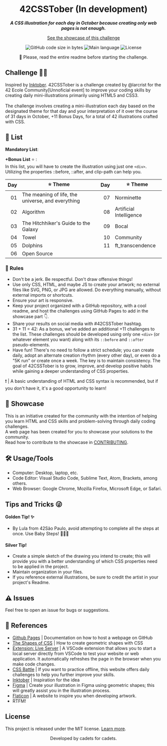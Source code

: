 <h1 align="center">
42CSSTober (In development)
</h1>

<p align="center">
	<b><i>A CSS illustration for each day in October because creating only web pages is not enough.</i></b><br>
</p>

<p align="center">
  <a href="https://mewmewdevart.github.io/42CSSTober/" target="_blank">See the showcase of this challenge</a>
</p>

<p align="center">
	<img alt="GitHub code size in bytes" src="https://img.shields.io/github/languages/code-size/mewmewdevart/42CSSTober?color=6272a4" />
	<img alt="Main language" src="https://img.shields.io/github/languages/top/mewmewdevart/42CSSTober?color=6272a4"/>
	<img alt="License" src="https://img.shields.io/github/license/mewmewdevart/42CSSTober?color=6272a4"/>
</p>

<p align="center">
 📌 Please, read the entire readme before starting the challenge.
</p>

## Challenge 🚀💫
Inspired by [Inktober](https://inktober.com/rules). 42CSSTober is a challenge created by @larcrist for the 42 Ecole Community[Unnoficial event] to improve your coding skills by creating daily mini-illustrations primarily using HTML5 and CSS3. <br><br>
The challenge involves creating a mini-illustration each day based on the designated theme for that day and your interpretation of it over the course of 31 days in October, +11 Bonus Days, for a total of 42 illustrations crafted with CSS.

## 🎨 List
**Mandatory List**:

**+Bonus List** ⭐ : <br> In this list, you will have to create the illustration using just one ```<div>```. Utilizing the properties ::before, ::after, and clip-path can help you.

| Day  | ⭐ Theme                                       | Day  | ⭐ Theme                        |
|----:|------------------------------------------|----:|---------------------------|
|   01 | The meaning of life, the universe, and everything |   07 | Norminette                   |
|   02 | Algorithm                                  |   08 | Artificial Intelligence       |
|   03 | The Hitchhiker's Guide to the Galaxy       |   09 | Bocal                        |
|   04 | Towel                                      |  10 | Community                    |
|   05 | Dolphins                                   |  11 | ft_transcendence             |
|   06 | Open Source                                |                                 |



### 📝 Rules 
- Don't be a jerk. Be respectful. Don't draw offensive things!
- Use only CSS, HTML, and maybe JS to create your artwork; no external files like SVG, PNG, or JPG are allowed. Do everything manually, without external imports or shortcuts.
- Ensure your art is responsive.
- Keep your project organized with a GitHub repository, with a cool readme, and host the challenges using GitHub Pages to add in the showcase part 👇.
- Share your results on social media with #42CSSTober hashtag.
- 31 + 11 = 42: As a bonus, we've added an additional +11 challenges to the list. These challenges should be developed using only one `<div>` (or whatever element you want) along with its `::before` and `::after` pseudo-elements.
- Have fun! There's no need to follow a strict schedule; you can create daily, adopt an alternate creation rhythm (every other day), or even do a "5K run" or create once a week. The key is to maintain consistency. The goal of 42CSSTober is to grow, improve, and develop positive habits while gaining a deeper understanding of CSS properties.

❗️ | A basic understanding of HTML and CSS syntax is recommended, but if you don't have it, it's a good opportunity to learn!

## 📌 Showcase
This is an initiative created for the community with the intention of helping you learn HTML and CSS skills and problem-solving through daily coding challenges. <br> A web page has been created for you to showcase your solutions to the community.  <br> Read how to contribute to the showcase in [CONTRIBUTING](CONTRIBUTING.md).

## 🛠️ Usage/Tools
- Computer: Desktop, laptop, etc.
- Code Editor: Visual Studio Code, Sublime Text, Atom, Brackets, among others.
- Web Browser: Google Chrome, Mozilla Firefox, Microsoft Edge, or Safari.

## Tips and Tricks 😜
#### Golden Tip! ✨
- By Lula from 42São Paulo, avoid attempting to complete all the steps at once. Use Baby Steps! 👶🏾🍼

#### Silver Tip!
- Create a simple sketch of the drawing you intend to create; this will provide you with a better understanding of which CSS properties need to be applied in the project.
- Maintain organization in your files.
- If you reference external illustrations, be sure to credit the artist in your project's Readme.

## ⚠️ Issues
Feel free to open an issue for bugs or suggestions.

## 📎 References 
- [Github Pages](https://mewmewdevart.github.io/42CSSTober/) | Documentation on how to host a webpage on GitHub
- [The Shapes of CSS](https://css-tricks.com/the-shapes-of-css/) | How to create geometric shapes with CSS
- [Extension: Live Server](https://marketplace.visualstudio.com/items?itemName=ritwickdey.LiveServer) | A VSCode extension that allows you to start a local server directly from VSCode to test your website or web application. It automatically refreshes the page in the browser when you make code changes.
- [CSS Battle](https://cssbattle.dev/) | If you want to practice offline, this website offers daily challenges to help you further improve your skills.
- [Inktober](https://inktober.com/rules) | Inspiration for the idea
- [Figma](https://www.figma.com/) | Create your illustration in Figma using geometric shapes; this will greatly assist you in the illustration process.
- [Flaticon](https://www.flaticon.com/) | A website to inspire you when developing artwork.
- RTFM!

## License
This project is released under the MIT license. [Learn more](LICENSE).

<p align="center">
	Developed by cadets for cadets.
</p>
